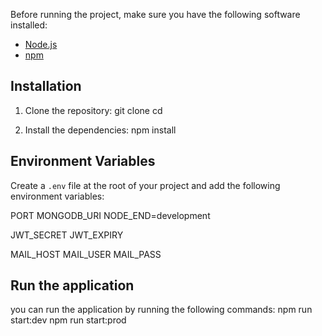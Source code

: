 Before running the project, make sure you have the following software installed:

- [Node.js](https://nodejs.org/)
- [npm](https://www.npmjs.com/)

## Installation

1. Clone the repository:
   git clone <repository-url>
   cd <project-directory>

2. Install the dependencies:
   npm install

## Environment Variables

Create a `.env` file at the root of your project and add the following environment variables:

PORT
MONGODB_URI
NODE_END=development

JWT_SECRET
JWT_EXPIRY

MAIL_HOST
MAIL_USER
MAIL_PASS

## Run the application

you can run the application by running the following commands:
npm run start:dev
npm run start:prod
